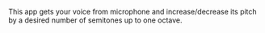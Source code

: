 This app gets your voice from microphone and increase/decrease its pitch by a desired number of semitones up to one octave.
